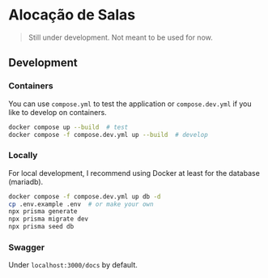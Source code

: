 # Alocação de Salas

> Still under development. Not meant to be used for now.

## Development

### Containers

You can use `compose.yml` to test the application or `compose.dev.yml` if you like to develop on containers.

```bash
docker compose up --build  # test
docker compose -f compose.dev.yml up --build  # develop
```

### Locally

For local development, I recommend using Docker at least for the database (mariadb).

```bash
docker compose -f compose.dev.yml up db -d
cp .env.example .env  # or make your own
npx prisma generate
npx prisma migrate dev
npx prisma seed db
```

### Swagger

Under `localhost:3000/docs` by default.